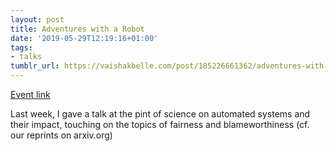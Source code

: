 ```yaml
---
layout: post
title: Adventures with a Robot
date: '2019-05-29T12:19:16+01:00'
tags:
- talks
tumblr_url: https://vaishakbelle.com/post/185226661362/adventures-with-a-robot
---
```

[Event link](https://pintofscience.co.uk/event/adventures-with-a-robot)

Last week, I gave a talk at the pint of science on automated systems and their impact, touching on the topics of fairness and blameworthiness (cf. our reprints on arxiv.org)

